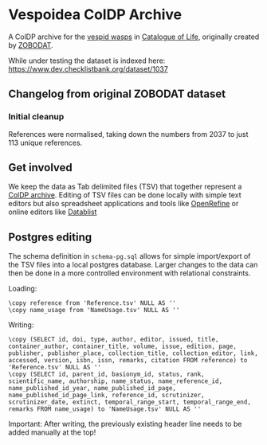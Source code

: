 # Vespoidea ColDP Archive
A ColDP archive for the [vespid wasps](https://www.catalogueoflife.org/data/taxon/VP) in [Catalogue of Life](https://www.catalogueoflife.org/data/dataset/1037), originally created by [ZOBODAT](http://www.zobodat.at/).

While under testing the dataset is indexed here:
https://www.dev.checklistbank.org/dataset/1037

## Changelog from original ZOBODAT dataset


### Initial cleanup
References were normalised, taking down the numbers from 2037 to just 113 unique references.


## Get involved
We keep the data as Tab delimited files (TSV) that together represent a [ColDP archive](https://github.com/CatalogueOfLife/coldp/blob/master/README.md).
Editing of TSV files can be done locally with simple text editors but also spreadsheet applications
and tools like [OpenRefine](http://openrefine.org) or online editors like [Datablist](https://app.datablist.com/)

## Postgres editing
The schema definition in `schema-pg.sql` allows for simple import/export of the TSV files into a local postgres database.
Larger changes to the data can then be done in a more controlled environment with relational constraints.

Loading:
```
\copy reference from 'Reference.tsv' NULL AS ''
\copy name_usage from 'NameUsage.tsv' NULL AS ''
```

Writing:
```
\copy (SELECT id, doi, type, author, editor, issued, title, container_author, container_title, volume, issue, edition, page, publisher, publisher_place, collection_title, collection_editor, link, accessed, version, isbn, issn, remarks, citation FROM reference) to 'Reference.tsv' NULL AS ''
\copy (SELECT id, parent_id, basionym_id, status, rank, scientific_name, authorship, name_status, name_reference_id, name_published_id_year, name_published_id_page, name_published_id_page_link, reference_id, scrutinizer, scrutinizer_date, extinct, temporal_range_start, temporal_range_end, remarks FROM name_usage) to 'NameUsage.tsv' NULL AS ''
```

Important: After writing, the previously existing header line needs to be added manually at the top!

